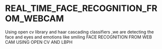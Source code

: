 # REAL_TIME_FACE_RECOGNITION_FROM_WEBCAM
Using open cv library and haar cascading classifiers ,we are detecting the face and eyes and emotions like smiling  FACE RECOGNITION FROM WEB CAM USING OPEN CV AND LBPH
